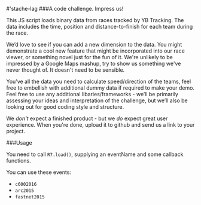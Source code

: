 #'stache-lag
###A code challenge. Impress us!

This JS script loads binary data from races tracked by YB Tracking.  The data includes the time, position and distance-to-finish for each team during the race.

We’d love to see if you can add a new dimension to the data.  You might demonstrate a cool new feature that might be incorporated into our race viewer, or something novel just for the fun of it.  We're unlikely to be impressed by a Google Maps mashup, try to show us something we've never thought of.  It doesn't need to be sensible.

You’ve all the data you need to calculate speed/direction of the teams, feel free to embellish with additional dummy data if required to make your demo.  Feel free to use any additional libaries/frameworks - we’ll be primarily assessing your ideas and interpretation of the challenge, but we’ll also be looking out for good coding style and structure.  

We *don't* expect a finished product - but we *do* expect great user experience.  When you're done, upload it to github and send us a link to your project.

###Usage

You need to call `R7.load()`, supplying an eventName and some callback functions.

You can use these events:

- `c6002016`
- `arc2015`
- `fastnet2015`

